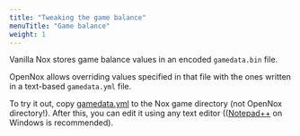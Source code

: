 ```yaml
---
title: "Tweaking the game balance"
menuTitle: "Game balance"
weight: 1
---
```


Vanilla Nox stores game balance values in an encoded `gamedata.bin` file.

OpenNox allows overriding values specified in that file with the ones written in a text-based `gamedata.yml` file.

To try it out, copy [gamedata.yml](./gamedata.yml) to the Nox game directory (not OpenNox directory!).
After this, you can edit it using any text editor (([Notepad++](https://notepad-plus-plus.org/) on Windows is recommended).